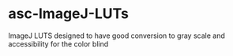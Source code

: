 # asc-ImageJ-LUTs
ImageJ LUTS designed to have good conversion to gray scale and accessibility for the color blind
